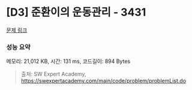 # [D3] 준환이의 운동관리 - 3431 

[문제 링크](https://swexpertacademy.com/main/code/problem/problemDetail.do?contestProbId=AWE_ZXcqAAMDFAV2) 

### 성능 요약

메모리: 21,012 KB, 시간: 131 ms, 코드길이: 894 Bytes



> 출처: SW Expert Academy, https://swexpertacademy.com/main/code/problem/problemList.do